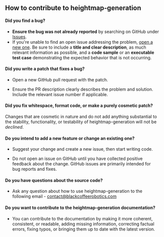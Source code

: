 ## How to contribute to heightmap-generation

#### **Did you find a bug?**

* **Ensure the bug was not already reported** by searching on GitHub under [Issues](https://github.com/blackcoffeerobotics/heightmap_generation/issues).
* If you're unable to find an open issue addressing the problem, [open a new one](https://github.com/blackcoffeerobotics/heightmap_generation/issues/new). 
Be sure to include a **title and clear description**, as much relevant information as possible, and a **code sample** or an **executable test case** demonstrating the expected behavior that is not occurring.

#### **Did you write a patch that fixes a bug?**

* Open a new GitHub pull request with the patch.

* Ensure the PR description clearly describes the problem and solution. Include the relevant issue number if applicable.

#### **Did you fix whitespace, format code, or make a purely cosmetic patch?**

Changes that are cosmetic in nature and do not add anything substantial to the stability, functionality, or testability of heightmap-generation will not be *declined*.

#### **Do you intend to add a new feature or change an existing one?**

* Suggest your change and create a new issue, then start writing code.

* Do not open an issue on GitHub until you have collected positive feedback about the change. GitHub issues are primarily intended for bug reports and fixes.

#### **Do you have questions about the source code?**

* Ask any question about how to use heightmap-generation to the following email - contact@blackcoffeerobotics.com

#### **Do you want to contribute to the heightmap-generation documentation?**

* You can contribute to the documentation by making it more coherent, consistent, or readable, adding missing information, correcting factual errors, fixing typos, or bringing them up to date with the latest version.
